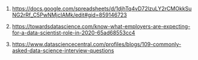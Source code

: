 1. https://docs.google.com/spreadsheets/d/1djhTq4vD72lzuLY2rCMOkkSuNG2rRf_C5PwNMjcIAMk/edit#gid=859146723

2. https://towardsdatascience.com/know-what-employers-are-expecting-for-a-data-scientist-role-in-2020-65ad68553cc4

3. https://www.datasciencecentral.com/profiles/blogs/109-commonly-asked-data-science-interview-questions

